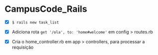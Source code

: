 # CampusCode_Rails

- [x] ``` $ rails new task_list ```

- [x] Adiciona rota ``` get '/ola', to: 'home#welcome' ``` em config > routes.rb

- [x] Cria o home_controller.rb​ em app > controllers, para processar a requisição 